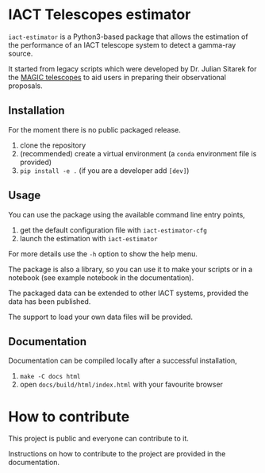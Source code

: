 # IACT Telescopes estimator

``iact-estimator`` is a Python3-based package that allows
the estimation of the performance of an IACT telescope system
to detect a gamma-ray source.

It started from legacy scripts which were developed
by Dr. Julian Sitarek for the [MAGIC telescopes](https://magic.mpp.mpg.de/)
to aid users in preparing their observational proposals.

## Installation

For the moment there is no public packaged release.

1. clone the repository
2. (recommended) create a virtual environment (a `conda` environment file is provided)
3. `pip install -e .` (if you are a developer add `[dev]`)

## Usage

You can use the package using the available command line entry points,

1. get the default configuration file with `iact-estimator-cfg`
2. launch the estimation with `iact-estimator`

For more details use the `-h` option to show the help menu.

The package is also a library, so you can use it to make your
scripts or in a notebook (see example notebook in the documentation).

The packaged data can be extended to other IACT systems,
provided the data has been published.

The support to load your own data files will be provided.

## Documentation

Documentation can be compiled locally after a
successful installation,

1. `make -C docs html`
2. open `docs/build/html/index.html` with your favourite browser

# How to contribute

This project is public and everyone can contribute to it.

Instructions on how to contribute to the project
are provided in the documentation.
